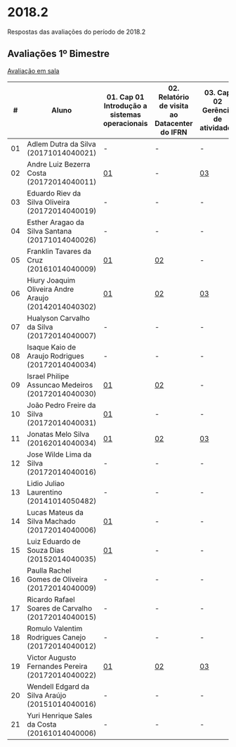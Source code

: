 # 2018.2
Respostas das avaliações do período de 2018.2

## Avaliações 1º Bimestre

[Avaliação em sala](avaliacoes/bimestre-01-avaliacao-01.pdf)

| # | Aluno | 01. Cap 01 Introdução a sistemas operacionais | 02. Relatório de visita ao Datacenter do IFRN | 03. Cap 02 Gerência de atividades | 04. Cap 04 Coordenação entre tarefas | 05. Publicar imagem jdk no hub.docker.com | 06. Cap 04 Coordenação entre tarefas | 07. Publicar imagem do banco e app web no hub.docker.com |
| --- | --- | --- | --- | --- | --- | --- | --- | --- |
| 01 | Adlem Dutra da Silva (20171014040021) | - | - | - | - | - | - | - |
| 02 | Andre Luiz Bezerra Costa (20172014040011) | [01](20172014040011/avaliacao-01.pdf) | - | [03](20172014040011/avaliacao-03.pdf) | - | - | - | - |
| 03 | Eduardo Riev da Silva Oliveira (20172014040019) | - | - | - | - | - | - | - |
| 04 | Esther Aragao da Silva Santana (20171014040026) | - | - | - | - | - | - | - |
| 05 | Franklin Tavares da Cruz (20161014040009) | [01](20161014040009/avaliacao-01.pdf) | [02](20161014040009/avaliacao-02.pdf) | - | - | - | - | - |
| 06 | Hiury Joaquim Oliveira Andre Araujo (20142014040302) | [01](20142014040302/avaliacao-01) | [02](20142014040302/arquivos/avaliacao-02.pdf) | [03](20142014040302/avaliacao-03) | - | [05](https://hub.docker.com/r/hiuryo1996/docker-java/) | - | - |
| 07 | Hualyson Carvalho da Silva (20172014040007) | - | - | - | - | - | - | - |
| 08 | Isaque Kaio de Araujo Rodrigues (20172014040034) | - | - | - | - | - | - | - |
| 09 | Israel Philipe Assuncao Medeiros (20172014040030) | [01](20172014040030/avaliacao-01.pdf) | [02](20172014040030/avaliacao-02.pdf) | - | - | [05](https://hub.docker.com/r/israelphilipe/jdk/) | - | - |
| 10 | João Pedro Freire da Silva (20172014040031) | [01](20172014040031/avaliacao-01.pdf) | - | - | - | - | - | - |
| 11 | Jonatas Melo Silva (20162014040034) | [01](20172014040034/avaliacao-01.pdf) | [02](20172014040034/avaliacao-02.pdf) | [03](20172014040034/avaliacao-03.pdf) | - | - | - | - |
| 12 | Jose Wilde Lima da Silva (20172014040016) | - | - | - | - | - | - | - |
| 13 | Lidio Juliao Laurentino (20141014050482) | - | - | - | - | - | - | - |
| 14 | Lucas Mateus da Silva Machado (20172014040006) | [01](20172014040006/avaliacao-01.pdf) | - | - | - | - | - | - |
| 15 | Luiz Eduardo de Souza Dias (20152014040035) | [01](20152014040035/CAP01-LuizEduardo.md) | - | - | - | - | - | - |
| 16 | Paulla Rachel Gomes de Oliveira (20172014040009) | - | - | - | - | - | - | - |
| 17 | Ricardo Rafael Soares de Carvalho (20172014040015) | - | - | - | - | - | - | - |
| 18 | Romulo Valentim Rodrigues Canejo (20172014040012) | - | - | - | - | - | - | - |
| 19 | Victor Augusto Fernandes Pereira (20172014040022) | [01](20172014040022/avaliacao-01.pdf) | [02](20172014040022/avaliacao-02.pdf) | [03](20172014040022/avaliacao-03.pdf) | - | - | - | - |
| 20 | Wendell Edgard da Silva Araújo (20151014040016) | - | - | - | - | - | - | - |
| 21 | Yuri Henrique Sales da Costa (20161014040006) | - | - | - | - | - | - | - |